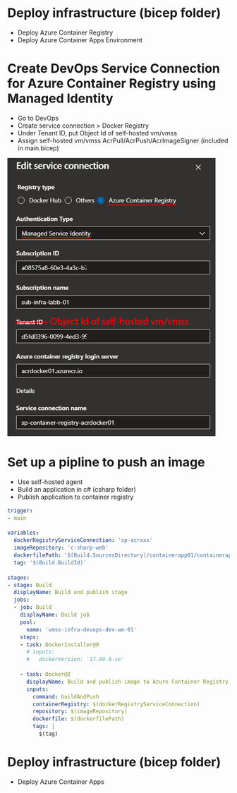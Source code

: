 # Deploy infrastructure (bicep folder)
- Deploy Azure Container Registry
- Deploy Azure Container Apps Environment

# Create DevOps Service Connection for Azure Container Registry using Managed Identity
- Go to DevOps
- Create service connection > Docker Registry 
- Under Tenant ID, put Object Id of self-hosted vm/vmss
- Assign self-hosted vm/vmss AcrPull/AcrPush/AcrImageSigner (included in main.bicep)

<img src="./serviceconnection.png"/>

# Set up a pipline to push an image
- Use self-hosted agent
- Build an application in c# (csharp folder)
- Publish application to container registry
```yaml
trigger:
- main

variables:
  dockerRegistryServiceConnection: 'sp-acrxxx'
  imageRepository: 'c-sharp-web'
  dockerfilePath: '$(Build.SourcesDirectory)/containerapp01/containerapp01/Dockerfile'
  tag: '$(Build.BuildId)'

stages:
- stage: Build
  displayName: Build and publish stage
  jobs:
  - job: Build
    displayName: Build job
    pool:
      name: 'vmss-infra-devops-dev-we-01'
    steps:
    - task: DockerInstaller@0
      # inputs:
      #   dockerVersion: '17.09.0-ce'

    - task: Docker@2
      displayName: Build and publish image to Azure Container Registry
      inputs:
        command: buildAndPush
        containerRegistry: $(dockerRegistryServiceConnection)
        repository: $(imageRepository)
        dockerfile: $(dockerfilePath)
        tags: |
          $(tag)
```

# Deploy infrastructure (bicep folder)
- Deploy Azure Container Apps

